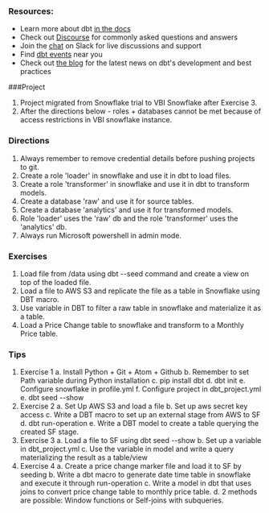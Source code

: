 ### Resources:
- Learn more about dbt [in the docs](https://docs.getdbt.com/docs/overview)
- Check out [Discourse](https://discourse.getdbt.com/) for commonly asked questions and answers
- Join the [chat](http://slack.getdbt.com/) on Slack for live discussions and support
- Find [dbt events](https://events.getdbt.com) near you
- Check out [the blog](https://blog.getdbt.com/) for the latest news on dbt's development and best practices

###Project
1. Project migrated from Snowflake trial to VBI Snowflake after Exercise 3.
2. After the directions below - roles + databases cannot be met because of access restrictions in VBI snowflake instance.

### Directions
1. Always remember to remove credential details before pushing projects to git.
2. Create a role 'loader' in snowflake and use it in dbt to load files.
3. Create a role 'transformer' in snowflake and use it in dbt to transform models.
4. Create a database 'raw' and use it for source tables.
5. Create a database 'analytics' and use it for transformed models.
6. Role 'loader' uses the 'raw' db and the role 'transformer' uses the 'analytics' db.
7. Always run Microsoft powershell in admin mode.

### Exercises
1. Load file from /data using dbt --seed command and create a view on top of the loaded file.
2. Load a file to AWS S3 and replicate the file as a table in Snowflake using DBT macro.
3. Use variable in DBT to filter a raw table in snowflake and materialize it as a table.
4. Load a Price Change table to snowflake and transform to a Monthly Price table.

### Tips
1. Exercise 1
    a. Install Python + Git + Atom + Github
    b. Remember to set Path variable during Python installation
    c. pip install dbt
    d. dbt init <project>
    e. Configure snowflake in profile.yml
    f. Configure project in dbt_project.yml
    e. dbt seed --show
2. Exercise 2
    a. Set Up AWS S3 and load a file
    b. Set up aws secret key access
    c. Write a DBT macro to set up an external stage from AWS to SF
    d. dbt run-operation <macro>
    e. Write a DBT model to create a table querying the created SF stage.
3. Exercise 3
    a. Load a file to SF using dbt seed --show
    b. Set up a variable in dbt_project.yml
    c. Use the variable in model and write a query materializing the result as a table/view
4. Exercise 4 
    a. Create a price change marker file and load it to SF by seeding
    b. Write a dbt macro to generate date time table in snowflake and execute it through run-operation
    c. Write a model in dbt that uses joins to convert price change table to monthly price table.
    d. 2 methods are possible: Window functions or Self-joins with subqueries.
